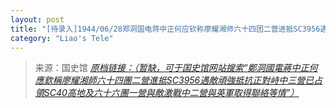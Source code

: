 ```yaml
---
layout: post
title: "[待录入]1944/06/28郑洞国电蒋中正何应钦称廖耀湘师六十四团二营进抵SC3956遇敌顽强抵抗正对峙中三营已占领SC40高地及六十六团一营与敌激战中二营与英军取得联络等情"
category: "Liao's Tele"
---
```



> 来源：国史馆 [*原档链接：（暂缺，可于国史馆网站搜索“鄭洞國電蔣中正何應欽稱廖耀湘師六十四團二營進抵SC3956遇敵頑強抵抗正對峙中三營已占領SC40高地及六十六團一營與敵激戰中二營與英軍取得聯絡等情”）*]()
